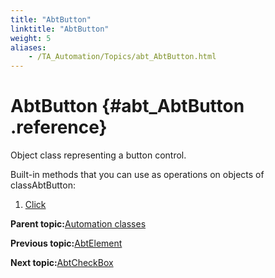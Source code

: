 ```yaml
--- 
title: "AbtButton"
linktitle: "AbtButton"
weight: 5
aliases: 
    - /TA_Automation/Topics/abt_AbtButton.html
---
```

# AbtButton {#abt_AbtButton .reference}

Object class representing a button control.

Built-in methods that you can use as operations on objects of classAbtButton:

1.  [Click](../../TA_Automation/Topics/abt_Click_2.html)  


**Parent topic:**[Automation classes](../../TA_Automation/Topics/abt_methods_abt.html)

**Previous topic:**[AbtElement](../../TA_Automation/Topics/abt_AbtElement.html)

**Next topic:**[AbtCheckBox](../../TA_Automation/Topics/abt_AbtCheckBox.html)

